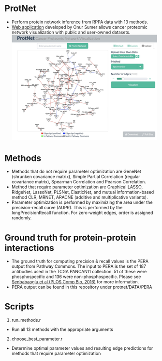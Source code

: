 # ProtNet
- Perform protein network inference from RPPA data with 13 methods. 
- [Web application](http://projects.sanderlab.org/protnet/) developed by Onur Sumer allows cancer proteomic network visualization with public and user-owned datasets.
![ProtNet](./protnet_app.jpg)


# Methods
- Methods that do not require parameter optimization are GeneNet (shrunken covariance matrix), Simple Partial Correlation (regular covariance matrix), Spearman Correlation and Pearson Correlation.
- Method that require parameter optimization are Graphical LASSO, RidgeNet, LassoNet, PLSNet, ElasticNet, and mutual information-based method CLR, MRNET, ARACNE (additive and multiplicative variants).
- Parameter optimization is performed by maximizing the area under the precision-recall curve (AUPR). This is performed by the longPrecisionRecall function. For zero-weight edges, order is assigned randomly.

# Ground truth for protein-protein interactions
- The ground truth for computing precision & recall values is the PERA output from Pathway Commons. The input to PERA is the set of 187 antibodies used in the TCGA PANCAN11 collection. 51 of these were phosphospecific and 136 were non-phosphospecific. Please see [Senbabaoglu et al (PLOS Comp Bio, 2016)](https://journals.plos.org/ploscompbiol/article?id=10.1371/journal.pcbi.1004765) for more information.
- PERA output can be found in this repository under protnet/DATA/PERA

# Scripts
1) run_methods.r 
- Run all 13 methods with the appropriate arguments

2) choose_best_parameter.r 
- Determine optimal parameter values and resulting edge predictions for methods that require parameter optimization
